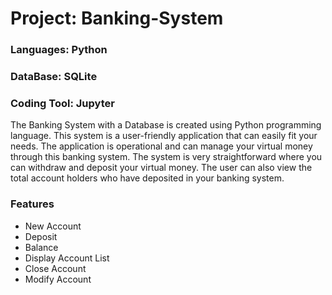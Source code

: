 # Project: Banking-System
### Languages: Python
### DataBase: SQLite
### Coding Tool: Jupyter
The Banking System with a Database is created using Python programming language.
This system is a user-friendly application that can easily fit your needs.
The application is operational and can manage your virtual money through this banking system.
The system is very straightforward where you can withdraw and deposit your virtual money.
The user can also view the total account holders who have deposited in your banking system.
### Features
* New Account
* Deposit
* Balance
* Display Account List
* Close Account
* Modify Account
